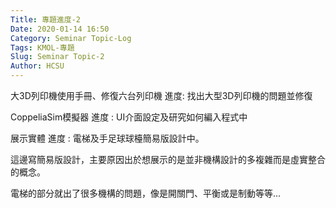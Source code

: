 ```yaml
---
Title: 專題進度-2
Date: 2020-01-14 16:50
Category: Seminar Topic-Log
Tags: KMOL-專題
Slug: Seminar Topic-2
Author: HCSU
---
```


大3D列印機使用手冊、修復六台列印機
進度:
找出大型3D列印機的問題並修復

CoppeliaSim模擬器
進度 :
UI介面設定及研究如何編入程式中

展示實體
進度 :
電梯及手足球球檯簡易版設計中。

這邊寫簡易版設計，主要原因出於想展示的是並非機構設計的多複雜而是虛實整合的概念。

電梯的部分就出了很多機構的問題，像是開關門、平衡或是制動等等...